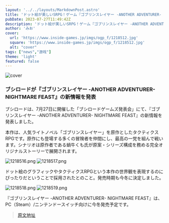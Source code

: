 ```yaml
---
layout: '../../layouts/MarkdownPost.astro'
title: 'ドット絵が美しいSRPG！ゲーム『ゴブリンスレイヤー -ANOTHER ADVENTURER- NIGHTMARE FEAST』今冬発売決定'
pubDate: 2023-07-27T11:49:42Z
description: 'ドット絵が美しいSRPG！ゲーム『ゴブリンスレイヤー -ANOTHER ADVENTURER- NIGHTMARE FEAST』今冬発売決定'
author: 'みお'
cover:
  url: 'https://www.inside-games.jp/imgs/ogp_f/1218512.jpg'
  square: 'https://www.inside-games.jp/imgs/ogp_f/1218512.jpg'
  alt: "cover"
tags: ["news","游戏"]
theme: 'light'
featured: false
---
```


![cover](https://www.inside-games.jp/imgs/ogp_f/1218512.jpg)

### ブシロードが『ゴブリンスレイヤー -ANOTHER ADVENTURER- NIGHTMARE FEAST』の新情報を発表

ブシロードは、7月27日に開催した「ブシロードゲームズ発表会」にて、『ゴブリンスレイヤー -ANOTHER ADVENTURER- NIGHTMARE FEAST』の新情報を発表しました。

本作は、人気ライトノベル「ゴブリンスレイヤー」を原作としたタクティクスRPGです。原作にも登場する多くの冒険者を仲間にし、最高の一党を組んで戦います。シナリオは原作者である蝸牛くも氏が原案・シリーズ構成を務める完全オリジナルストーリーで展開されます。

![1218516.png](https://www.inside-games.jp/imgs/zoom/1218516.png)
![1218517.png](https://www.inside-games.jp/imgs/zoom/1218517.png)

ドット絵のグラフィックやタクティクスRPGという本作の世界観を表現するのにぴったりだということで採用されたとのこと。発売時期も今冬に決定しました。

![1218518.png](https://www.inside-games.jp/imgs/zoom/1218518.png)
![1218519.png](https://www.inside-games.jp/imgs/zoom/1218519.png)

『ゴブリンスレイヤー -ANOTHER ADVENTURER- NIGHTMARE FEAST』は、PC（Steam）/ニンテンドースイッチ向けに今冬発売予定です。

>[原文地址](https://www.inside-games.jp/article/2023/07/27/147454.html)  